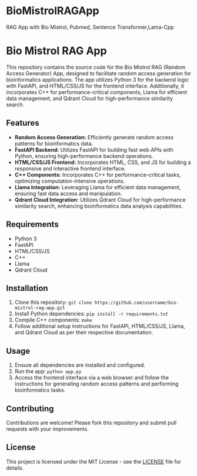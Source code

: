 # BioMistrolRAGApp
RAG App with Bio Mistrol, Pubmed, Sentence Transformer,Lama-Cpp







# Bio Mistrol RAG App

This repository contains the source code for the Bio Mistrol RAG (Random Access Generator) App, designed to facilitate random access generation for bioinformatics applications. The app utilizes Python 3 for the backend logic with FastAPI, and HTML/CSS/JS for the frontend interface. Additionally, it incorporates C++ for performance-critical components, Llama for efficient data management, and Qdrant Cloud for high-performance similarity search.

## Features

- **Random Access Generation:** Efficiently generate random access patterns for bioinformatics data.
- **FastAPI Backend:** Utilizes FastAPI for building fast web APIs with Python, ensuring high-performance backend operations.
- **HTML/CSS/JS Frontend:** Incorporates HTML, CSS, and JS for building a responsive and interactive frontend interface.
- **C++ Components:** Incorporates C++ for performance-critical tasks, optimizing computation-intensive operations.
- **Llama Integration:** Leveraging Llama for efficient data management, ensuring fast data access and manipulation.
- **Qdrant Cloud Integration:** Utilizes Qdrant Cloud for high-performance similarity search, enhancing bioinformatics data analysis capabilities.

## Requirements

- Python 3
- FastAPI
- HTML/CSS/JS
- C++
- Llama
- Qdrant Cloud

## Installation

1. Clone this repository: ```git clone https://github.com/username/bio-mistrol-rag-app.git```
2. Install Python dependencies: ```pip install -r requirements.txt```
3. Compile C++ components: ```make```
4. Follow additional setup instructions for FastAPI, HTML/CSS/JS, Llama, and Qdrant Cloud as per their respective documentation.

## Usage

1. Ensure all dependencies are installed and configured.
2. Run the app: ```python app.py```
3. Access the frontend interface via a web browser and follow the instructions for generating random access patterns and performing bioinformatics tasks.

## Contributing

Contributions are welcome! Please fork this repository and submit pull requests with your improvements.

## License

This project is licensed under the MIT License - see the [LICENSE](LICENSE) file for details.
